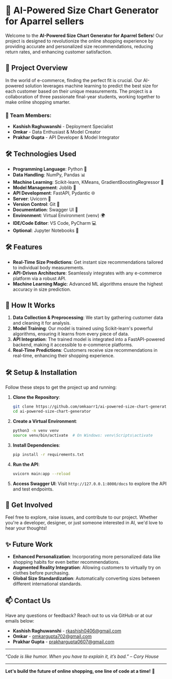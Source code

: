 # 🎯 AI-Powered Size Chart Generator for Aparrel sellers

Welcome to the **AI-Powered Size Chart Generator for Aparrel Sellers**! Our project is designed to revolutionize the online shopping experience by providing accurate and personalized size recommendations, reducing return rates, and enhancing customer satisfaction.

## 🚀 Project Overview

In the world of e-commerce, finding the perfect fit is crucial. Our AI-powered solution leverages machine learning to predict the best size for each customer based on their unique measurements. The project is a collaboration of three passionate final-year students, working together to make online shopping smarter.

### 👥 Team Members:
- **Kashish Raghuwanshi** - Deployment Specialist
- **Omkar** - Data Enthusiast & Model Creator
- **Prakhar Gupta** - API Developer & Model Integrator

## 🛠️ Technologies Used

- **Programming Language**: Python 🐍
- **Data Handling**: NumPy, Pandas 📊
- **Machine Learning**: Scikit-learn, KMeans, GradientBoostingRegressor 🤖
- **Model Management**: Joblib 🧠
- **API Development**: FastAPI, Pydantic 🌐
- **Server**: Uvicorn 🚀
- **Version Control**: Git 🧾
- **Documentation**: Swagger UI 📜
- **Environment**: Virtual Environment (venv) 🌍
- **IDE/Code Editor**: VS Code, PyCharm 💻
- **Optional**: Jupyter Notebooks 📓

## 🛠️ Features

- **Real-Time Size Predictions**: Get instant size recommendations tailored to individual body measurements.
- **API-Driven Architecture**: Seamlessly integrates with any e-commerce platform via a robust API.
- **Machine Learning Magic**: Advanced ML algorithms ensure the highest accuracy in size prediction.

## 🚧 How It Works

1. **Data Collection & Preprocessing**: We start by gathering customer data and cleaning it for analysis.
2. **Model Training**: Our model is trained using Scikit-learn's powerful algorithms, ensuring it learns from every piece of data.
3. **API Integration**: The trained model is integrated into a FastAPI-powered backend, making it accessible to e-commerce platforms.
4. **Real-Time Predictions**: Customers receive size recommendations in real-time, enhancing their shopping experience.

## 🛠️ Setup & Installation

Follow these steps to get the project up and running:

1. **Clone the Repository**:
    ```bash
    git clone https://github.com/omkaarr1/ai-powered-size-chart-generator.git
    cd ai-powered-size-chart-generator
    ```

2. **Create a Virtual Environment**:
    ```bash
    python3 -m venv venv
    source venv/bin/activate  # On Windows: venv\Scripts\activate
    ```

3. **Install Dependencies**:
    ```bash
    pip install -r requirements.txt
    ```

4. **Run the API**:
    ```bash
    uvicorn main:app --reload
    ```

5. **Access Swagger UI**:
   Visit `http://127.0.0.1:8000/docs` to explore the API and test endpoints.

## 🎉 Get Involved

Feel free to explore, raise issues, and contribute to our project. Whether you're a developer, designer, or just someone interested in AI, we'd love to hear your thoughts!

## ✨ Future Work

- **Enhanced Personalization**: Incorporating more personalized data like shopping habits for even better recommendations.
- **Augmented Reality Integration**: Allowing customers to virtually try on clothes before purchasing.
- **Global Size Standardization**: Automatically converting sizes between different international standards.

## 📫 Contact Us

Have any questions or feedback? Reach out to us via GitHub or at our emails below:

- **Kashish Raghuwanshi** - [rkashish0406@gmail.com](mailto:rkashish0406@gmail.com)
- **Omkar** - [omkargupta702@gmail.com](mailto:omkargupta702@gmail.com)
- **Prakhar Gupta** - [prakhargupta0607@gmail.com](mailto:prakhargupta0607@gmail.com)

---

_“Code is like humor. When you have to explain it, it’s bad.” – Cory House_

---

**Let's build the future of online shopping, one line of code at a time!** 🚀
